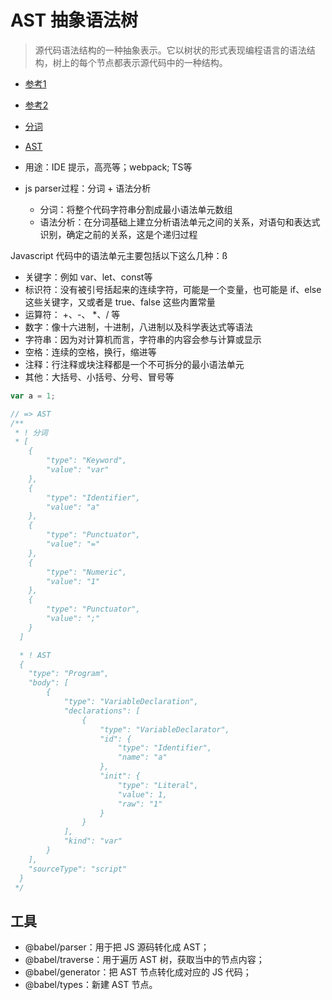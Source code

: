 # AST 抽象语法树

> 源代码语法结构的一种抽象表示。它以树状的形式表现编程语言的语法结构，树上的每个节点都表示源代码中的一种结构。

- [参考1](https://juejin.im/post/5d9ed72b6fb9a04e3043d36e)
- [参考2](https://juejin.im/post/5d50d1d9f265da03aa25607b?utm_source=gold_browser_extension)

- [分词](https://esprima.org/demo/parse.html)
- [AST](https://astexplorer.net/)

- 用途：IDE 提示，高亮等；webpack; TS等
- js parser过程：分词 + 语法分析
  - 分词：将整个代码字符串分割成最小语法单元数组
  - 语法分析：在分词基础上建立分析语法单元之间的关系，对语句和表达式识别，确定之前的关系，这是个递归过程

Javascript 代码中的语法单元主要包括以下这么几种：ß

- 关键字：例如 var、let、const等
- 标识符：没有被引号括起来的连续字符，可能是一个变量，也可能是 if、else 这些关键字，又或者是 true、false 这些内置常量
- 运算符： +、-、 *、/ 等
- 数字：像十六进制，十进制，八进制以及科学表达式等语法
- 字符串：因为对计算机而言，字符串的内容会参与计算或显示
- 空格：连续的空格，换行，缩进等
- 注释：行注释或块注释都是一个不可拆分的最小语法单元
- 其他：大括号、小括号、分号、冒号等

```js
var a = 1;

// => AST
/**
 * ! 分词
 * [
    {
        "type": "Keyword",
        "value": "var"
    },
    {
        "type": "Identifier",
        "value": "a"
    },
    {
        "type": "Punctuator",
        "value": "="
    },
    {
        "type": "Numeric",
        "value": "1"
    },
    {
        "type": "Punctuator",
        "value": ";"
    }
  ]

  * ! AST
  {
    "type": "Program",
    "body": [
        {
            "type": "VariableDeclaration",
            "declarations": [
                {
                    "type": "VariableDeclarator",
                    "id": {
                        "type": "Identifier",
                        "name": "a"
                    },
                    "init": {
                        "type": "Literal",
                        "value": 1,
                        "raw": "1"
                    }
                }
            ],
            "kind": "var"
        }
    ],
    "sourceType": "script"
  }
 */
```

## 工具

- @babel/parser：用于把 JS 源码转化成 AST；
- @babel/traverse：用于遍历 AST 树，获取当中的节点内容；
- @babel/generator：把 AST 节点转化成对应的 JS 代码；
- @babel/types：新建 AST 节点。
